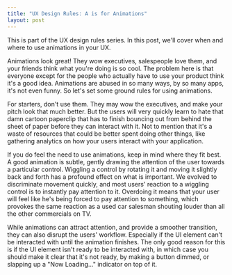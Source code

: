 ```yaml
---
title: "UX Design Rules: A is for Animations"
layout: post
---
```

This is part of the UX design rules series. In this post, we'll cover when and where to use animations in your UX.

Animations look great! They wow executives, salespeople love them, and your friends think what you're doing is so cool. The problem here is that everyone except for the people who actually have to use your product think it's a good idea. Animations are abused in so many ways, by so many apps, it's not even funny. So let's set some ground rules for using animations.

For starters, don't use them. They may wow the executives, and make your pitch look that much better. But the users will very quickly learn to hate that damn cartoon paperclip that has to finish bouncing out from behind the sheet of paper before they can interact with it. Not to mention that it's a waste of resources that could be better spent doing other things, like gathering analytics on how your users interact with your application.

If you do feel the need to use animations, keep in mind where they fit best. A good animation is subtle, gently drawing the attention of the user towards a particular control. Wiggling a control by rotating it and moving it slightly back and forth has a profound effect on what is important. We evolved to discriminate movement quickly, and most users' reaction to a wiggling control is to instantly pay attention to it. Overdoing it means that your user will feel like he's being forced to pay attention to something, which provokes the same reaction as a used car salesman shouting louder than all the other commercials on TV.

While animations can attract attention, and provide a smoother transition, they can also disrupt the users' workflow. Especially if the UI element can't be interacted with until the animation finishes. The only good reason for this is if the UI element isn't ready to be interacted with, in which case you should make it clear that it's not ready, by making a button dimmed, or slapping up a "Now Loading..." indicator on top of it.

